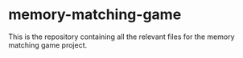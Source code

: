 # memory-matching-game
This is the repository containing all the relevant files for the memory matching game project.
